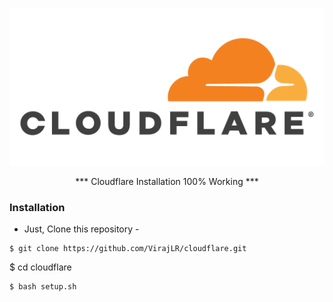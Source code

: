 <p align="center">
  <img src=".imgs/logo.png">
</p>

<p align="center">*** Cloudflare Installation 100% Working ***</p>


### Installation

- Just, Clone this repository -
```
$ git clone https://github.com/VirajLR/cloudflare.git 
```
$ cd cloudflare 
```
$ bash setup.sh
```
